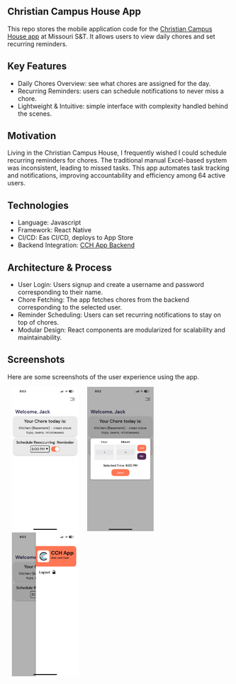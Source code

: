 ## Christian Campus House App

This repo stores the mobile application code for the [Christian Campus House app](https://github.com/jackcase04/cch-app-backend) at Missouri S&T. It allows users to view daily chores and set recurring reminders.

## Key Features

- Daily Chores Overview: see what chores are assigned for the day.
- Recurring Reminders: users can schedule notifications to never miss a chore.
- Lightweight & Intuitive: simple interface with complexity handled behind the scenes.

## Motivation

Living in the Christian Campus House, I frequently wished I could schedule recurring reminders for chores. The traditional manual Excel-based system was inconsistent, leading to missed tasks. This app automates task tracking and notifications, improving accountability and efficiency among 64 active users.

## Technologies

- Language: Javascript
- Framework: React Native
- CI/CD: Eas CI/CD, deploys to App Store
- Backend Integration: [CCH App Backend](https://github.com/jackcase04/cch-app-backend)

## Architecture & Process

- User Login: Users signup and create a username and password corresponding to their name.
- Chore Fetching: The app fetches chores from the backend corresponding to the selected user.
- Reminder Scheduling: Users can set recurring notifications to stay on top of chores.
- Modular Design: React components are modularized for scalability and maintainability.

## Screenshots

Here are some screenshots of the user experience using the app.

<p align="left">
    <img src="screenshots/app%20screenshot%202.jpg" alt="Home Screen" width="150" hspace="10"><img src="screenshots/app%20screenshot%203.jpg" alt="Reminder Picker" width="150" hspace="10"><img src="screenshots/app%20screenshot%204.jpg" alt="Header" width="150" hspace="10">
</p>

